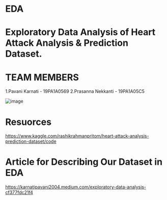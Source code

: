 # EDA
# Exploratory Data Analysis of Heart Attack Analysis & Prediction Dataset.
# TEAM MEMBERS
1.Pavani Karnati - 19PA1A0569
2.Prasanna Nekkanti - 19PA1A05C5

![image](https://user-images.githubusercontent.com/60594889/156922936-d484ecbf-0adb-4087-8b11-86e3c52108fc.png)

# Resuorces
https://www.kaggle.com/rashikrahmanpritom/heart-attack-analysis-prediction-dataset/code

# Article for Describing Our Dataset in EDA
https://karnatipavani2004.medium.com/exploratory-data-analysis-cf377fdc21f4
